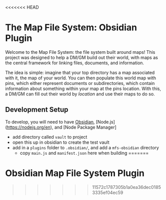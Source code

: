 <<<<<<< HEAD
# The Map File System: Obsidian Plugin

Welcome to the Map File System: the file system built around maps! This project
was designed to help a DM/GM build out their world, with maps as the central 
framework for linking files, documents, and information. 

The idea is simple: imagine that your top directory has a map associated with
it, the map of your world. You can then populate this world map with pins, which
either represent documents or subdirectories, which contain information about
something within your map at the pins location. With this, a DM/GM can fill out
their world by _location_ and use their maps to do so. 

## Development Setup

To develop, you will need to have [Obsidian](https://obsidian.md/), [Node.js]
(https://nodejs.org/en), and [Node Package Manager]

- add directory called `vault` to project
- open this up in obsidian to create the test vault
- add in a `plugins` folder to `.obsidian/`, and add a `mfs-obsidian` directory
    - copy `main.js` and `manifest.json` here when building
=======
# Obsidian Map File System Plugin

>>>>>>> 11572c1787305b1a0ea36dec01853335ef04ec59
